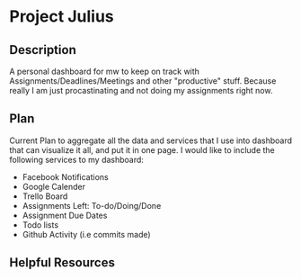 Project Julius
==============


Description
-----------
A personal dashboard for mw to keep on track with Assignments/Deadlines/Meetings and other "productive" stuff. Because really I am just procastinating and not doing my assignments right now.


Plan
----
Current Plan to aggregate all the data and services that I use into dashboard that can visualize it all, and put it in one page. I would like to include the following services to my dashboard:

* Facebook Notifications
* Google Calender
* Trello Board
* Assignments Left: To-do/Doing/Done
* Assignment Due Dates
* Todo lists
* Github Activity (i.e commits made)


Helpful Resources
-----------------
